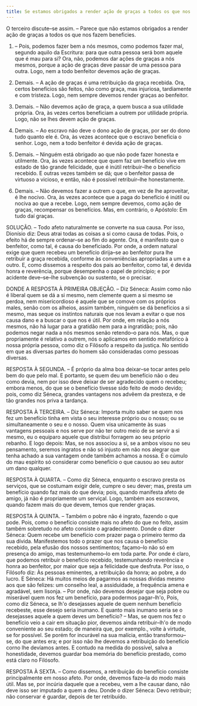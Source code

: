 ```yaml
---
title: Se estamos obrigados a render ação de graças a todos os que nos fazem benefícios
---
```


O terceiro discute–se assim. – Parece que não estamos obrigados a render ação de graças a todos os que nos fazem beneficies.  

1. – Pois, podemos fazer bem a nós mesmos, como podemos fazer mal, segundo aquilo da Escritura: para que outra pessoa será bom aquele que é mau para si? Ora, não, podemos dar ações de graças a nós mesmos, porque a ação de graças deve passar de uma pessoa para outra. Logo, nem a todo benfeitor devemos ação de graças.  

2. Demais. – A ação de graças é uma retribuição da graça recebida. Ora, certos benefícios são feitos, não como graça, mas injuriosa, tardiamente e com tristeza. Logo, nem sempre devemos render graças ao benfeitor.  

3. Demais. – Não devemos ação de graça, a quem busca a sua utilidade própria. Ora, às vezes certos beneficiam a outrem por utilidade própria. Logo, não se lhes devem ação de graças.  

4. Demais. – Ao escravo não deve o dono ação de graças, por ser do dono tudo quanto ele é. Ora, às vezes acontece que o escravo beneficia o senhor. Logo, nem a todo benfeitor é devida ação de graças.  

5. Demais. – Ninguém está obrigado ao que não pode fazer honesta e utilmente. Ora, às vezes acontece que quem faz um beneficio vive em estado de tão grande felicidade, que é inútil retribuir–lhe o benefício recebido. E outras vezes também se dá; que o benfeitor passa de virtuoso a vicioso, e então, não é possível retribuir–lhe honestamente.  

6. Demais. – Não devemos fazer a outrem o que, em vez de lhe aproveitar, é lhe nocivo. Ora, às vezes acontece que a paga do benefício é inútil ou nociva ao que a recebe. Logo, nem sempre devemos, como ação de graças, recompensar os benefícios.  Mas, em contrário, o Apóstolo: Em tudo daí graças.  

SOLUÇÃO. – Todo afeto naturalmente se converte na sua causa. Por isso, Dionísio diz: Deus atrai todas as coisas a si como causa de todas. Pois, o efeito há de sempre ordenar–se ao fim do agente. Ora, é manifesto que o benfeitor, como tal, é causa do beneficiado. Por onde, a ordem natural exige que quem recebeu um benefício dirija–se ao benfeitor pura lhe retribuir a graça recebida, conforme às conveniências apropriadas a um e a outro. E, como dissemos a respeito dos pais ao benfeitor, como tal, é devida honra e reverência, porque desempenha o papel de princípio; e por acidente deve–se–lhe subvenção ou sustento, se o precisar.  

DONDE A RESPOSTA À PRIMEIRA OBJEÇÃO. – Diz Séneca: Assim como não é liberal quem se dá a si mesmo, nem clemente quem a si mesmo se perdoa, nem misericordioso é aquele que se comove com os próprios males, senão com os alheios, assim também, ninguém se dá benefícios a si mesmo, mas seque os instintos naturais que nos levam a evitar o que nos causa dano e a buscar o que nos é útil. Por onde, em relação a nós mesmos, não há lugar para a gratidão nem para a ingratidão; pois, não podemos negar nada a nós mesmos senão retendo–o para nós. Mas, o que propriamente é relativo a outrem, nós o aplicamos em sentido metafórico à nossa própria pessoa, como diz o Filósofo a respeito da justiça. No sentido em que as diversas partes do homem são consideradas como pessoas diversas.  

RESPOSTA À SEGUNDA. – É próprio da alma boa deixar–se tocar antes pelo bem do que pelo mal. E portanto, se quem deu um benefício não o deu como devia, nem por isso deve deixar de ser agradecido quem o recebeu; embora menos, do que se o benefício tivesse sido feito de modo devido; pois, como diz Séneca, grandes vantagens nos advêem da presteza, e de tão grandes nos priva a tardança.  

RESPOSTA À TERCEIRA. – Diz Séneca: Importa muito saber se quem nos fez um benefício tinha em vista o seu interesse próprio ou o nosso; ou se simultaneamente o seu e o nosso. Quem visa unicamente às suas vantagens pessoais e nos serve por não ter outro meio de se servir a si mesmo, eu o equiparo aquele que distribui forragem ao seu próprio rebanho. E logo depois: Mas, se nos associou a si, se a ambos visou no seu pensamento, seremos ingratos e não só injusto em não nos alegrar que tenha achado a sua vantagem onde também achamos a nossa. É o cúmulo do mau espírito só considerar como benefício o que causou ao seu autor um dano qualquer.  

RESPOSTA À QUARTA. – Como diz Séneca, enquanto o escravo presta os serviços, que se costumam exigir dele, cumpre o seu dever; mas, presta um benefício quando faz mais do que devia; pois, quando manifesta afeto de amigo, já não é propriamente um serviçal. Logo, também aos escravos, quando fazem mais do que devem, temos que render graças.  

RESPOSTA À QUINTA. – Também o pobre não é ingrato, fazendo o que pode. Pois, como o benefício consiste mais no afeto do que no feito, assim também sobretudo no afeto consiste o agradecimento. Donde o dizer Séneca: Quem recebe um benefício com prazer paga o primeiro termo da sua dívida. Manifestemos todo o prazer que nos causa o benefício recebido, pela efusão dos nossos sentimentos; façamo–lo não só em presença do amigo, mas testemunhemo–lo em toda parte. Por onde é claro, que podemos retribuir o benefício recebido, testemunhando reverência e honra ao benfeitor, por maior que seja a felicidade que desfruta. Por isso, o Filósofo diz: Às pessoas eminentes, a retribuição da honra; ao pobre, a do lucro. E Séneca: Há muitos meios de pagarmos as nossas dívidas mesmo aos que são felizes: um conselho leal, a assiduidade, a frequência amena e agradável, sem lisonja. – Por onde, não devemos desejar que seja pobre ou miserável quem nos fez um benefício, para podermos pagar–lh'o, Pois, como diz Séneca, se lh'o desejasses aquele de quem nenhum benefício recebeste, esse desejo seria inumano. E quanto mais inumano seria se o desejasses aquele a quem deves um benefício? – Mas, se quem nos fez o benefício veio a cair em situação pior, devemos ainda retribuir–lh'o de modo conveniente ao seu estado; de maneira que, por exemplo., volte à virtude, se for possível. Se porém for incurável na sua malícia, então transformou–se, do que antes era; e por isso não lhe devemos a retribuição do benefício corno lhe devíamos antes. E contudo na medida do possível, salva a honestidade, devemos guardar boa memória do benefício prestado, como está claro no Filósofo.  

RESPOSTA À SEXTA. – Como dissemos, a retribuição do benefício consiste principalmente em nosso afeto. Por onde, devemos faze–la do modo mais útil. Mas se, por incúria daquele que a recebeu, vem a lhe causar dano, não deve isso ser imputado a quem a deu. Donde o dizer Séneca: Devo retribuir; não conservar é guardar, depois de ter retribuído.